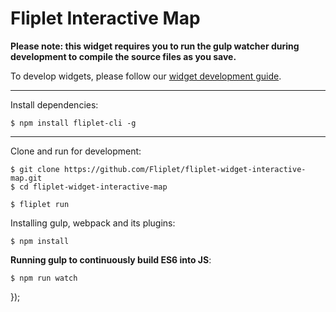 # Fliplet Interactive Map

**Please note: this widget requires you to run the gulp watcher during development to compile the source files as you save.**

To develop widgets, please follow our [widget development guide](http://developers.fliplet.com).

---

Install dependencies:

```
$ npm install fliplet-cli -g
```

---

Clone and run for development:

```
$ git clone https://github.com/Fliplet/fliplet-widget-interactive-map.git
$ cd fliplet-widget-interactive-map

$ fliplet run
```

Installing gulp, webpack and its plugins:

```
$ npm install
```

**Running gulp to continuously build ES6 into JS**:

```
$ npm run watch
```

});

```

```